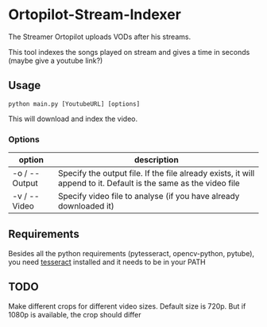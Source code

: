 # Ortopilot-Stream-Indexer
The Streamer Ortopilot uploads VODs after his streams.

This tool indexes the songs played on stream and gives a time in seconds (maybe give a youtube link?)

## Usage
`python main.py [YoutubeURL] [options]`

This will download and index the video.

### Options
| option |  description  |
|--------|---------------|
|  -o / --Output | Specify the output file. If the file already exists, it will append to it. Default is the same as the video file|
| -v / --Video | Specify video file to analyse (if you have already downloaded it)|

## Requirements
Besides all the python requirements (pytesseract, opencv-python, pytube), you need [tesseract](https://github.com/tesseract-ocr/tesseract) installed and it needs to be in your PATH


## TODO
Make different crops for different video sizes. Default size is 720p. But if 1080p is available, the crop should differ
